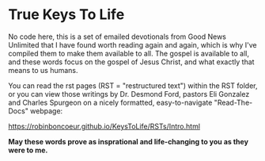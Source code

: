 # True Keys To Life

No code here, this is a set of emailed devotionals from Good News Unlimited that I have found worth reading again and again, which is why I've compiled them to make them available to all. The gospel is available to all, and these words focus on the gospel of Jesus Christ, and what exactly that means to us humans. 

You can read the rst pages (RST = "restructured text") within the RST folder, or you can view those writings by Dr. Desmond Ford, pastors Eli Gonzalez and Charles Spurgeon on a nicely formatted, easy-to-navigate "Read-The-Docs" webpage:

https://robinboncoeur.github.io/KeysToLife/RSTs/Intro.html

**May these words prove as insprational and life-changing to you as they were to me.**